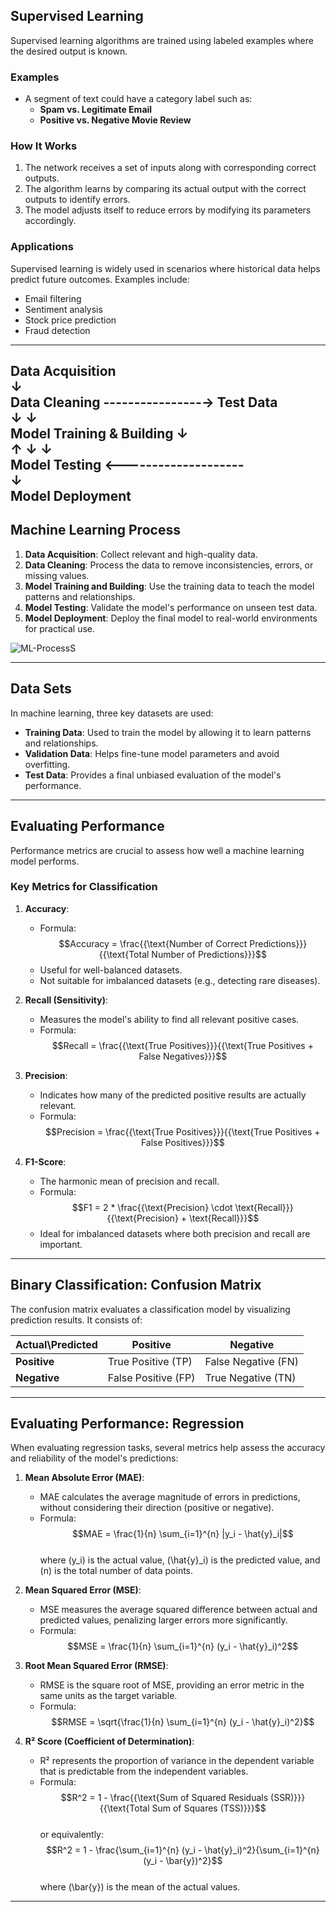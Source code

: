 ## **Supervised Learning**

Supervised learning algorithms are trained using labeled examples where the desired output is known. 

### **Examples**
- A segment of text could have a category label such as:
  - **Spam vs. Legitimate Email**
  - **Positive vs. Negative Movie Review**

### **How It Works**
1. The network receives a set of inputs along with corresponding correct outputs.
2. The algorithm learns by comparing its actual output with the correct outputs to identify errors.
3. The model adjusts itself to reduce errors by modifying its parameters accordingly.

### **Applications**
Supervised learning is widely used in scenarios where historical data helps predict future outcomes. Examples include:
- Email filtering
- Sentiment analysis
- Stock price prediction
- Fraud detection

---

Data Acquisition  
       ↓  
   Data Cleaning ----------------→ Test Data  
       ↓                               ↓                    
Model Training & Building              ↓  
       ↑ ↓                             ↓  
   Model Testing  <--------------------  
       ↓  
   Model Deployment  
---

## **Machine Learning Process**

1. **Data Acquisition**: Collect relevant and high-quality data.
2. **Data Cleaning**: Process the data to remove inconsistencies, errors, or missing values.
3. **Model Training and Building**: Use the training data to teach the model patterns and relationships.
4. **Model Testing**: Validate the model's performance on unseen test data.
5. **Model Deployment**: Deploy the final model to real-world environments for practical use.

![ML-ProcessS](https://cdn.elearningindustry.com/wp-content/uploads/2017/05/73348f2f23b70566eef2d9f10f9fe22c-768x438.png)

---

## **Data Sets**

In machine learning, three key datasets are used:

- **Training Data**: Used to train the model by allowing it to learn patterns and relationships.
- **Validation Data**: Helps fine-tune model parameters and avoid overfitting.
- **Test Data**: Provides a final unbiased evaluation of the model's performance.

---

## **Evaluating Performance**

Performance metrics are crucial to assess how well a machine learning model performs.

### **Key Metrics for Classification**

1. **Accuracy**:
   - Formula:  
     $$Accuracy = \frac{{\text{Number of Correct Predictions}}}{{\text{Total Number of Predictions}}}$$
   - Useful for well-balanced datasets.
   - Not suitable for imbalanced datasets (e.g., detecting rare diseases).

2. **Recall (Sensitivity)**:
   - Measures the model's ability to find all relevant positive cases.
   - Formula:  
     $$Recall = \frac{{\text{True Positives}}}{{\text{True Positives + False Negatives}}}$$

3. **Precision**:
   - Indicates how many of the predicted positive results are actually relevant.
   - Formula:  
     $$Precision = \frac{{\text{True Positives}}}{{\text{True Positives + False Positives}}}$$

4. **F1-Score**:
   - The harmonic mean of precision and recall.
   - Formula:  
     $$F1 = 2 * \frac{{\text{Precision} \cdot \text{Recall}}}{{\text{Precision} + \text{Recall}}}$$
   - Ideal for imbalanced datasets where both precision and recall are important.

---

## **Binary Classification: Confusion Matrix**

The confusion matrix evaluates a classification model by visualizing prediction results. It consists of:

| **Actual\Predicted** | **Positive** | **Negative** |
|-----------------------|--------------|--------------|
| **Positive**          | True Positive (TP) | False Negative (FN) |
| **Negative**          | False Positive (FP) | True Negative (TN) |

---

## **Evaluating Performance: Regression**

When evaluating regression tasks, several metrics help assess the accuracy and reliability of the model's predictions:

1. **Mean Absolute Error (MAE)**:
   - MAE calculates the average magnitude of errors in predictions, without considering their direction (positive or negative).
   - Formula:  
     $$MAE = \frac{1}{n} \sum_{i=1}^{n} |y_i - \hat{y}_i|$$  
     where \(y_i\) is the actual value, \(\hat{y}_i\) is the predicted value, and \(n\) is the total number of data points.

2. **Mean Squared Error (MSE)**:
   - MSE measures the average squared difference between actual and predicted values, penalizing larger errors more significantly.
   - Formula:  
     $$MSE = \frac{1}{n} \sum_{i=1}^{n} (y_i - \hat{y}_i)^2$$  

3. **Root Mean Squared Error (RMSE)**:
   - RMSE is the square root of MSE, providing an error metric in the same units as the target variable.
   - Formula:  
     $$RMSE = \sqrt{\frac{1}{n} \sum_{i=1}^{n} (y_i - \hat{y}_i)^2}$$  

4. **R² Score (Coefficient of Determination)**:
   - R² represents the proportion of variance in the dependent variable that is predictable from the independent variables.
   - Formula:  
     $$R^2 = 1 - \frac{{\text{Sum of Squared Residuals (SSR)}}}{{\text{Total Sum of Squares (TSS)}}}$$  
     or equivalently:  
     $$R^2 = 1 - \frac{\sum_{i=1}^{n} (y_i - \hat{y}_i)^2}{\sum_{i=1}^{n} (y_i - \bar{y})^2}$$  
     where \(\bar{y}\) is the mean of the actual values.

---
